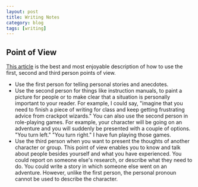 ```yaml
---
layout: post
title: Writing Notes
category: blog
tags: [writing]
---
```

<!--more-->
## Point of View
[This article](http://writingcommons.org/index.php/open-text/style/point-of-view/635-understanding-second-person-point-of-view-wizard-activity) is the best and most enjoyable description of how to use the first, second and third person points of view.

- Use the first person for telling personal stories and anecdotes.
- Use the second person for things like instruction manuals, to paint a picture for people or to make clear that a situation is personally important to your reader. For example, I could say, "imagine that you need to finish a piece of writing for class and keep getting frustrating advice from crackpot wizards." You can also use the second person in role-playing games. For example, your character will be going on an adventure and you will suddenly be presented with a couple of options. "You turn left." "You turn right." I have fun playing those games.
- Use the third person when you want to present the thoughts of another character or group. This point of view enables you to know and talk about people besides yourself and what you have experienced. You could report on someone else's research, or describe what they need to do. You could write a story in which someone else went on an adventure. However, unlike the first person, the personal pronoun cannot be used to describe the character.

